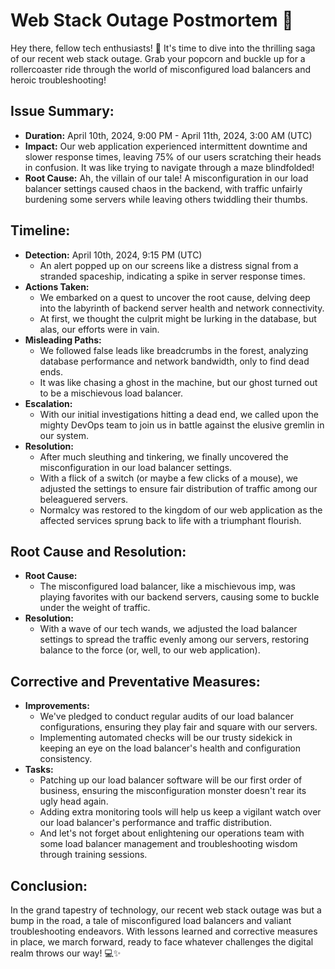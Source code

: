 # Web Stack Outage Postmortem 🚨

Hey there, fellow tech enthusiasts! 🤖 It's time to dive into the thrilling saga of our recent web stack outage. Grab your popcorn and buckle up for a rollercoaster ride through the world of misconfigured load balancers and heroic troubleshooting!

## Issue Summary:

- **Duration:** April 10th, 2024, 9:00 PM - April 11th, 2024, 3:00 AM (UTC)
- **Impact:** Our web application experienced intermittent downtime and slower response times, leaving 75% of our users scratching their heads in confusion. It was like trying to navigate through a maze blindfolded!
- **Root Cause:** Ah, the villain of our tale! A misconfiguration in our load balancer settings caused chaos in the backend, with traffic unfairly burdening some servers while leaving others twiddling their thumbs.

## Timeline:

- **Detection:** April 10th, 2024, 9:15 PM (UTC)
  - An alert popped up on our screens like a distress signal from a stranded spaceship, indicating a spike in server response times.
- **Actions Taken:**
  - We embarked on a quest to uncover the root cause, delving deep into the labyrinth of backend server health and network connectivity.
  - At first, we thought the culprit might be lurking in the database, but alas, our efforts were in vain.
- **Misleading Paths:**
  - We followed false leads like breadcrumbs in the forest, analyzing database performance and network bandwidth, only to find dead ends.
  - It was like chasing a ghost in the machine, but our ghost turned out to be a mischievous load balancer.
- **Escalation:**
  - With our initial investigations hitting a dead end, we called upon the mighty DevOps team to join us in battle against the elusive gremlin in our system.
- **Resolution:**
  - After much sleuthing and tinkering, we finally uncovered the misconfiguration in our load balancer settings.
  - With a flick of a switch (or maybe a few clicks of a mouse), we adjusted the settings to ensure fair distribution of traffic among our beleaguered servers.
  - Normalcy was restored to the kingdom of our web application as the affected services sprung back to life with a triumphant flourish.

## Root Cause and Resolution:

- **Root Cause:**
  - The misconfigured load balancer, like a mischievous imp, was playing favorites with our backend servers, causing some to buckle under the weight of traffic.
- **Resolution:**
  - With a wave of our tech wands, we adjusted the load balancer settings to spread the traffic evenly among our servers, restoring balance to the force (or, well, to our web application).

## Corrective and Preventative Measures:

- **Improvements:**
  - We've pledged to conduct regular audits of our load balancer configurations, ensuring they play fair and square with our servers.
  - Implementing automated checks will be our trusty sidekick in keeping an eye on the load balancer's health and configuration consistency.
- **Tasks:**
  - Patching up our load balancer software will be our first order of business, ensuring the misconfiguration monster doesn't rear its ugly head again.
  - Adding extra monitoring tools will help us keep a vigilant watch over our load balancer's performance and traffic distribution.
  - And let's not forget about enlightening our operations team with some load balancer management and troubleshooting wisdom through training sessions.

## Conclusion:

In the grand tapestry of technology, our recent web stack outage was but a bump in the road, a tale of misconfigured load balancers and valiant troubleshooting endeavors. With lessons learned and corrective measures in place, we march forward, ready to face whatever challenges the digital realm throws our way! 💻✨

